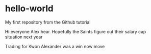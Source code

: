 # hello-world
My first repository from the Github tutorial

Hi everyone
Alex hear. Hopefully the Saints figure out their salary cap situation next year

Trading for Kwon Alexander was a win now move
